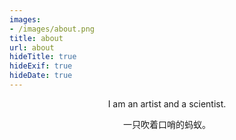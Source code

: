 ```yaml
---
images:
- /images/about.png
title: about
url: about
hideTitle: true
hideExif: true
hideDate: true
---
```


<div align="center">
	<p>
        I am an artist and a scientist. 
	</p>
	<p>
		一只吹着口哨的蚂蚁。
	</p>
</div>


<!-- ### Usage of Posts

[**Go to posts documentation.**](https://github.com/boratanrikulu/eternity/tree/main/doc/posts.md)

### Usage of Config.yaml

[**Go to config documentation.**](https://github.com/boratanrikulu/eternity/tree/main/doc/config.md)

### Editing Style

[**Go to style documentation.**](https://github.com/boratanrikulu/eternity/tree/main/doc/style.md) -->

<!-- ### Contact

Send a mail to me [here](mailto:fxk123@gmail.com). -->
